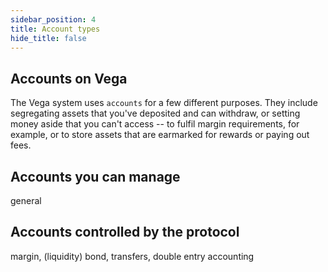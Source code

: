```yaml
---
sidebar_position: 4
title: Account types
hide_title: false
---
```

## Accounts on Vega
The Vega system uses `accounts` for a few different purposes. They include segregating assets that you've deposited and can withdraw, or setting money aside that you can't access -- to fulfil margin requirements, for example, or to store assets that are earmarked for rewards or paying out fees.

## Accounts you can manage
general 


## Accounts controlled by the protocol
margin, (liquidity) bond, transfers, double entry accounting
